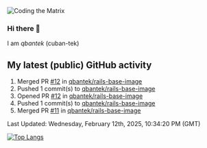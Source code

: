 <img alt="Coding the Matrix" src="https://github.com/user-attachments/assets/59fbca1f-0b00-464b-a8c9-24de1ec70c75">

### Hi there 👋

I am *qbantek* (cuban-tek)

<!--
**qbantek/qbantek** is a ✨ _special_ ✨ repository because its `README.md` (this file) appears on your GitHub profile.

Here are some ideas to get you started:

- 🔭 I’m currently working on ...
- 🌱 I’m currently learning ...
- 👯 I’m looking to collaborate on ...
- 🤔 I’m looking for help with ...
- 💬 Ask me about ...
- 📫 How to reach me: ...
- ⚡ Fun fact: ...
-->

## My latest (public) GitHub activity
<!--RECENT_ACTIVITY:start-->
1. Merged PR [#12](https://github.com/qbantek/rails-base-image/pull/12) in [qbantek/rails-base-image](https://github.com/qbantek/rails-base-image)<br>
2. Pushed 1 commit(s) to [qbantek/rails-base-image](https://github.com/qbantek/rails-base-image)<br>
3. Opened PR [#12](https://github.com/qbantek/rails-base-image/pull/12) in [qbantek/rails-base-image](https://github.com/qbantek/rails-base-image)<br>
4. Pushed 1 commit(s) to [qbantek/rails-base-image](https://github.com/qbantek/rails-base-image)<br>
5. Merged PR [#11](https://github.com/qbantek/rails-base-image/pull/11) in [qbantek/rails-base-image](https://github.com/qbantek/rails-base-image)<br>
<!--RECENT_ACTIVITY:end-->

<!--RECENT_ACTIVITY:last_update-->
Last Updated: Wednesday, February 12th, 2025, 10:34:20 PM (GMT)
<!--RECENT_ACTIVITY:last_update_end-->


[![Top Langs](https://github-readme-stats.vercel.app/api/top-langs/?username=qbantek&langs_count=10&hide_progress=true)](https://github.com/anuraghazra/github-readme-stats)

